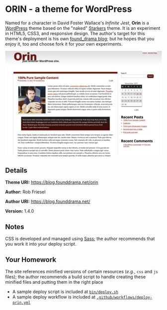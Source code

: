 # ORIN - a theme for WordPress

Named for a character in David Foster Wallace's _Infinite Jest_, **Orin** is a
[WordPress](http://wordpress.org/) theme based on the "naked"
[Starkers](http://starkerstheme.com/) theme. It is an experiment in HTML5, CSS3,
and responsive design. The author's target for this theme's deployment is his
own [found_drama blog](https://blog.founddrama.net); but he hopes that you enjoy
it, too and choose fork it for your own experiments.

![Here's a thumbnail of the Orin theme](./screenshot.png)


## Details

**Theme URI:** <https://blog.founddrama.net/orin>

**Author:** Rob Friesel

**Author URI:** <https://blog.founddrama.net/>

**Version:** 1.4.0


## Notes

CSS is developed and managed using [Sass](http://sass-lang.com/); the author
recommends that you work it into your deploy script.


## Your Homework

The site references minified versions of certain resources (_e.g._, `css` and
`js` files); the author recommends a build script to handle creating these
minified files and putting them in the right place

* A sample deploy script is included at [`bin/deploy.sh`](bin/deploy.sh)
* A sample deploy workflow is included at [`.github/workflows/deploy-orin.yml`](.github/workflows/deploy-orin.yml)
